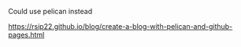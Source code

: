 
Could use pelican instead

https://rsip22.github.io/blog/create-a-blog-with-pelican-and-github-pages.html
